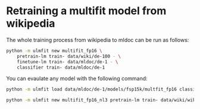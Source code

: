 
# Retraining a multifit model from wikipedia

The whole training process from wikipedia to mldoc can be run as follows:  
```bash
python -m ulmfit new multifit_fp16 \
    pretrain-lm train- data/wiki/de-100 - \
    finetune-lm train- data/mldoc/de-1 - \
    classifier train- data/mldoc/de-1
```
You can evaulate any model with the following command: 
```bash
python -m ulmfit load data/mldoc/de-1/models/fsp15k/multfit_fp16 classifier validate data/mldoc/de-1
```


```bash
python -m ulmfit new multifit_fp16_nl3 pretrain-lm train- data/wiki/wikitext-103

```